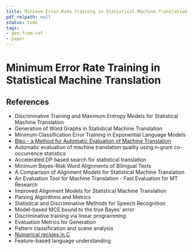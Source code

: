 ```yaml
---
title: Minimum Error Rate Training in Statistical Machine Translation
pdf_relpath: null
status: todo
tags:
- gen-from-ref
- paper
---
```


# Minimum Error Rate Training in Statistical Machine Translation

## References

- Discriminative Training and Maximum Entropy Models for Statistical Machine Translation
- Generation of Word Graphs in Statistical Machine Translation
- Minimum Classification Error Training in Exponential Language Models
- [Bleu - a Method for Automatic Evaluation of Machine Translation](./bleu-a-method-for-automatic-evaluation-of-machine-translation.md)
- Automatic evaluation of machine translation quality using n-gram co-occurrence statistics
- Accelerated DP based search for statistical translation
- Minimum Bayes-Risk Word Alignments of Bilingual Texts
- A Comparison of Alignment Models for Statistical Machine Translation
- An Evaluation Tool for Machine Translation - Fast Evaluation for MT Research
- Improved Alignment Models for Statistical Machine Translation
- Parsing Algorithms and Metrics
- Statistical and Discriminative Methods for Speech Recognition
- Model-based MCE bound to the true Bayes' error
- Discriminative training via linear programming
- Evaluation Metrics for Generation
- Pattern classification and scene analysis
- [Numerical recipes in C](./numerical-recipes-in-c.md)
- Feature-based language understanding
